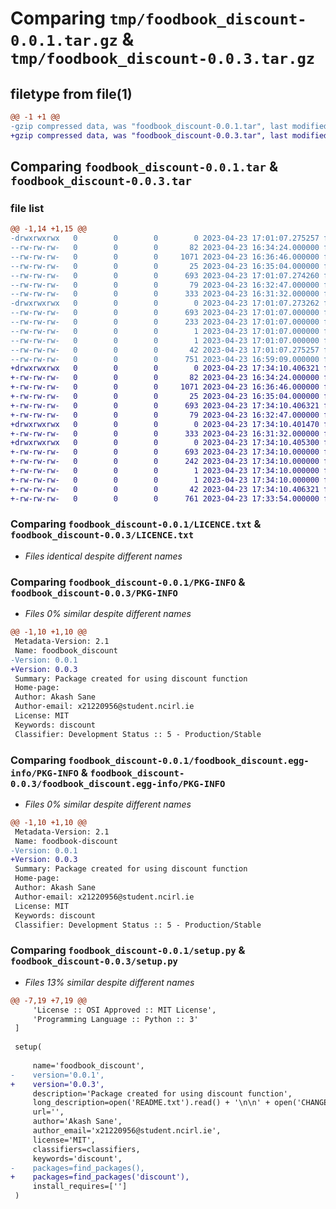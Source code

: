 # Comparing `tmp/foodbook_discount-0.0.1.tar.gz` & `tmp/foodbook_discount-0.0.3.tar.gz`

## filetype from file(1)

```diff
@@ -1 +1 @@
-gzip compressed data, was "foodbook_discount-0.0.1.tar", last modified: Sun Apr 23 17:01:07 2023, max compression
+gzip compressed data, was "foodbook_discount-0.0.3.tar", last modified: Sun Apr 23 17:34:10 2023, max compression
```

## Comparing `foodbook_discount-0.0.1.tar` & `foodbook_discount-0.0.3.tar`

### file list

```diff
@@ -1,14 +1,15 @@
-drwxrwxrwx   0        0        0        0 2023-04-23 17:01:07.275257 foodbook_discount-0.0.1/
--rw-rw-rw-   0        0        0       82 2023-04-23 16:34:24.000000 foodbook_discount-0.0.1/CHANGELOG.txt
--rw-rw-rw-   0        0        0     1071 2023-04-23 16:36:46.000000 foodbook_discount-0.0.1/LICENCE.txt
--rw-rw-rw-   0        0        0       25 2023-04-23 16:35:04.000000 foodbook_discount-0.0.1/MANIFEST.in
--rw-rw-rw-   0        0        0      693 2023-04-23 17:01:07.274260 foodbook_discount-0.0.1/PKG-INFO
--rw-rw-rw-   0        0        0       79 2023-04-23 16:32:47.000000 foodbook_discount-0.0.1/README.txt
--rw-rw-rw-   0        0        0      333 2023-04-23 16:31:32.000000 foodbook_discount-0.0.1/__init__.py
-drwxrwxrwx   0        0        0        0 2023-04-23 17:01:07.273262 foodbook_discount-0.0.1/foodbook_discount.egg-info/
--rw-rw-rw-   0        0        0      693 2023-04-23 17:01:07.000000 foodbook_discount-0.0.1/foodbook_discount.egg-info/PKG-INFO
--rw-rw-rw-   0        0        0      233 2023-04-23 17:01:07.000000 foodbook_discount-0.0.1/foodbook_discount.egg-info/SOURCES.txt
--rw-rw-rw-   0        0        0        1 2023-04-23 17:01:07.000000 foodbook_discount-0.0.1/foodbook_discount.egg-info/dependency_links.txt
--rw-rw-rw-   0        0        0        1 2023-04-23 17:01:07.000000 foodbook_discount-0.0.1/foodbook_discount.egg-info/top_level.txt
--rw-rw-rw-   0        0        0       42 2023-04-23 17:01:07.275257 foodbook_discount-0.0.1/setup.cfg
--rw-rw-rw-   0        0        0      751 2023-04-23 16:59:09.000000 foodbook_discount-0.0.1/setup.py
+drwxrwxrwx   0        0        0        0 2023-04-23 17:34:10.406321 foodbook_discount-0.0.3/
+-rw-rw-rw-   0        0        0       82 2023-04-23 16:34:24.000000 foodbook_discount-0.0.3/CHANGELOG.txt
+-rw-rw-rw-   0        0        0     1071 2023-04-23 16:36:46.000000 foodbook_discount-0.0.3/LICENCE.txt
+-rw-rw-rw-   0        0        0       25 2023-04-23 16:35:04.000000 foodbook_discount-0.0.3/MANIFEST.in
+-rw-rw-rw-   0        0        0      693 2023-04-23 17:34:10.406321 foodbook_discount-0.0.3/PKG-INFO
+-rw-rw-rw-   0        0        0       79 2023-04-23 16:32:47.000000 foodbook_discount-0.0.3/README.txt
+drwxrwxrwx   0        0        0        0 2023-04-23 17:34:10.401470 foodbook_discount-0.0.3/discount/
+-rw-rw-rw-   0        0        0      333 2023-04-23 16:31:32.000000 foodbook_discount-0.0.3/discount/__init__.py
+drwxrwxrwx   0        0        0        0 2023-04-23 17:34:10.405300 foodbook_discount-0.0.3/foodbook_discount.egg-info/
+-rw-rw-rw-   0        0        0      693 2023-04-23 17:34:10.000000 foodbook_discount-0.0.3/foodbook_discount.egg-info/PKG-INFO
+-rw-rw-rw-   0        0        0      242 2023-04-23 17:34:10.000000 foodbook_discount-0.0.3/foodbook_discount.egg-info/SOURCES.txt
+-rw-rw-rw-   0        0        0        1 2023-04-23 17:34:10.000000 foodbook_discount-0.0.3/foodbook_discount.egg-info/dependency_links.txt
+-rw-rw-rw-   0        0        0        1 2023-04-23 17:34:10.000000 foodbook_discount-0.0.3/foodbook_discount.egg-info/top_level.txt
+-rw-rw-rw-   0        0        0       42 2023-04-23 17:34:10.406321 foodbook_discount-0.0.3/setup.cfg
+-rw-rw-rw-   0        0        0      761 2023-04-23 17:33:54.000000 foodbook_discount-0.0.3/setup.py
```

### Comparing `foodbook_discount-0.0.1/LICENCE.txt` & `foodbook_discount-0.0.3/LICENCE.txt`

 * *Files identical despite different names*

### Comparing `foodbook_discount-0.0.1/PKG-INFO` & `foodbook_discount-0.0.3/PKG-INFO`

 * *Files 0% similar despite different names*

```diff
@@ -1,10 +1,10 @@
 Metadata-Version: 2.1
 Name: foodbook_discount
-Version: 0.0.1
+Version: 0.0.3
 Summary: Package created for using discount function
 Home-page: 
 Author: Akash Sane
 Author-email: x21220956@student.ncirl.ie
 License: MIT
 Keywords: discount
 Classifier: Development Status :: 5 - Production/Stable
```

### Comparing `foodbook_discount-0.0.1/foodbook_discount.egg-info/PKG-INFO` & `foodbook_discount-0.0.3/foodbook_discount.egg-info/PKG-INFO`

 * *Files 0% similar despite different names*

```diff
@@ -1,10 +1,10 @@
 Metadata-Version: 2.1
 Name: foodbook-discount
-Version: 0.0.1
+Version: 0.0.3
 Summary: Package created for using discount function
 Home-page: 
 Author: Akash Sane
 Author-email: x21220956@student.ncirl.ie
 License: MIT
 Keywords: discount
 Classifier: Development Status :: 5 - Production/Stable
```

### Comparing `foodbook_discount-0.0.1/setup.py` & `foodbook_discount-0.0.3/setup.py`

 * *Files 13% similar despite different names*

```diff
@@ -7,19 +7,19 @@
     'License :: OSI Approved :: MIT License',
     'Programming Language :: Python :: 3' 
 ]
 
 setup(
 
     name='foodbook_discount',
-    version='0.0.1',
+    version='0.0.3',
     description='Package created for using discount function',
     long_description=open('README.txt').read() + '\n\n' + open('CHANGELOG.txt').read(),
     url='',
     author='Akash Sane',
     author_email='x21220956@student.ncirl.ie',
     license='MIT',
     classifiers=classifiers,
     keywords='discount',
-    packages=find_packages(),
+    packages=find_packages('discount'),
     install_requires=['']
 )
```

